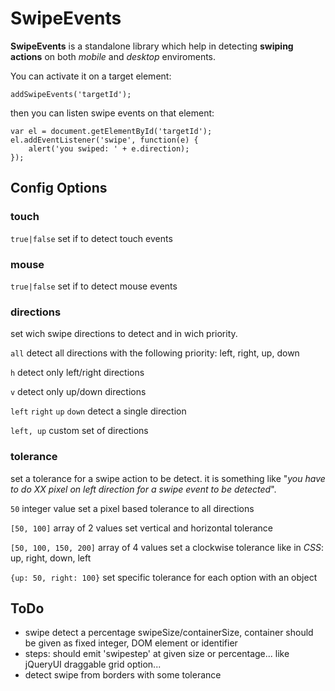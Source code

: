 SwipeEvents
===========

**SwipeEvents** is a standalone library which help in detecting **swiping actions** on both
_mobile_ and _desktop_ enviroments.

You can activate it on a target element:

```
addSwipeEvents('targetId');
```

then you can listen swipe events on that element:

```
var el = document.getElementById('targetId');
el.addEventListener('swipe', function(e) {
    alert('you swiped: ' + e.direction);
});
```

## Config Options

### touch

`true|false` set if to detect touch events

### mouse

`true|false` set if to detect mouse events

### directions

set wich swipe directions to detect and in wich priority.

`all` detect all directions with the following priority: left, right, up, down

`h` detect only left/right directions

`v` detect only up/down directions

`left` `right` `up` `down` detect a single direction

`left, up` custom set of directions

### tolerance

set a tolerance for a swipe action to be detect. it is something like "_you have to do XX pixel on left direction for a swipe event to be detected_".

`50` integer value set a pixel based tolerance to all directions

`[50, 100]` array of 2 values set vertical and horizontal tolerance

`[50, 100, 150, 200]` array of 4 values set a clockwise tolerance like in _CSS_: up, right, down, left

`{up: 50, right: 100}` set specific tolerance for each option with an object




## ToDo

- swipe detect a percentage swipeSize/containerSize, container should be given as fixed integer, DOM element or identifier
- steps: should emit 'swipestep' at given size or percentage... like jQueryUI draggable grid option...
- detect swipe from borders with some tolerance




